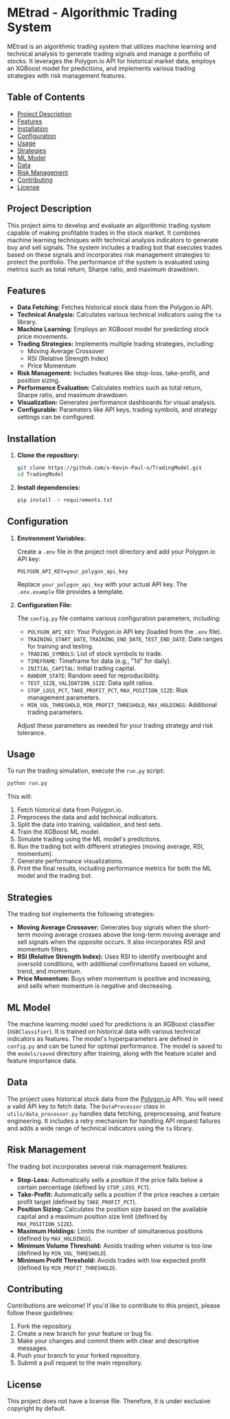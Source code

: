# MEtrad - Algorithmic Trading System

MEtrad is an algorithmic trading system that utilizes machine learning and technical analysis to generate trading signals and manage a portfolio of stocks. It leverages the Polygon.io API for historical market data, employs an XGBoost model for predictions, and implements various trading strategies with risk management features.

## Table of Contents
- [Project Description](#project-description)
- [Features](#features)
- [Installation](#installation)
- [Configuration](#configuration)
- [Usage](#usage)
- [Strategies](#strategies)
- [ML Model](#ml-model)
- [Data](#data)
- [Risk Management](#risk-management)
- [Contributing](#contributing)
- [License](#license)

## Project Description
This project aims to develop and evaluate an algorithmic trading system capable of making profitable trades in the stock market. It combines machine learning techniques with technical analysis indicators to generate buy and sell signals. The system includes a trading bot that executes trades based on these signals and incorporates risk management strategies to protect the portfolio. The performance of the system is evaluated using metrics such as total return, Sharpe ratio, and maximum drawdown.

## Features

*   **Data Fetching:** Fetches historical stock data from the Polygon.io API.
*   **Technical Analysis:** Calculates various technical indicators using the `ta` library.
*   **Machine Learning:** Employs an XGBoost model for predicting stock price movements.
*   **Trading Strategies:** Implements multiple trading strategies, including:
    *   Moving Average Crossover
    *   RSI (Relative Strength Index)
    *   Price Momentum
*   **Risk Management:** Includes features like stop-loss, take-profit, and position sizing.
*   **Performance Evaluation:** Calculates metrics such as total return, Sharpe ratio, and maximum drawdown.
*   **Visualization:** Generates performance dashboards for visual analysis.
*   **Configurable:** Parameters like API keys, trading symbols, and strategy settings can be configured.

## Installation

1.  **Clone the repository:**

    ```bash
    git clone https://github.com/x-Kevin-Paul-x/TradingModel.git  
    cd TradingModel
    ```

2.  **Install dependencies:**

    ```bash
    pip install -r requirements.txt
    ```

## Configuration

1.  **Environment Variables:**

    Create a `.env` file in the project root directory and add your Polygon.io API key:

    ```
    POLYGON_API_KEY=your_polygon_api_key
    ```
    Replace `your_polygon_api_key` with your actual API key. The `.env.example` file provides a template.

2.  **Configuration File:**

    The `config.py` file contains various configuration parameters, including:

    *   `POLYGON_API_KEY`: Your Polygon.io API key (loaded from the `.env` file).
    *   `TRAINING_START_DATE`, `TRAINING_END_DATE`, `TEST_END_DATE`: Date ranges for training and testing.
    *   `TRADING_SYMBOLS`: List of stock symbols to trade.
    *   `TIMEFRAME`: Timeframe for data (e.g., "1d" for daily).
    *   `INITIAL_CAPITAL`: Initial trading capital.
    *   `RANDOM_STATE`: Random seed for reproducibility.
    *   `TEST_SIZE`, `VALIDATION_SIZE`: Data split ratios.
    *   `STOP_LOSS_PCT`, `TAKE_PROFIT_PCT`, `MAX_POSITION_SIZE`: Risk management parameters.
    *   `MIN_VOL_THRESHOLD`, `MIN_PROFIT_THRESHOLD`, `MAX_HOLDINGS`: Additional trading parameters.

    Adjust these parameters as needed for your trading strategy and risk tolerance.

## Usage

To run the trading simulation, execute the `run.py` script:

```bash
python run.py
```

This will:

1.  Fetch historical data from Polygon.io.
2.  Preprocess the data and add technical indicators.
3.  Split the data into training, validation, and test sets.
4.  Train the XGBoost ML model.
5.  Simulate trading using the ML model's predictions.
6.  Run the trading bot with different strategies (moving average, RSI, momentum).
7.  Generate performance visualizations.
8.  Print the final results, including performance metrics for both the ML model and the trading bot.

## Strategies

The trading bot implements the following strategies:

*   **Moving Average Crossover:** Generates buy signals when the short-term moving average crosses above the long-term moving average and sell signals when the opposite occurs. It also incorporates RSI and momentum filters.
*   **RSI (Relative Strength Index):** Uses RSI to identify overbought and oversold conditions, with additional confirmations based on volume, trend, and momentum.
*   **Price Momentum:** Buys when momentum is positive and increasing, and sells when momentum is negative and decreasing.

## ML Model

The machine learning model used for predictions is an XGBoost classifier (`XGBClassifier`). It is trained on historical data with various technical indicators as features. The model's hyperparameters are defined in `config.py` and can be tuned for optimal performance. The model is saved to the `models/saved` directory after training, along with the feature scaler and feature importance data.

## Data

The project uses historical stock data from the [Polygon.io](https://polygon.io/) API. You will need a valid API key to fetch data. The `DataProcessor` class in `utils/data_processor.py` handles data fetching, preprocessing, and feature engineering. It includes a retry mechanism for handling API request failures and adds a wide range of technical indicators using the `ta` library.

## Risk Management

The trading bot incorporates several risk management features:

*   **Stop-Loss:** Automatically sells a position if the price falls below a certain percentage (defined by `STOP_LOSS_PCT`).
*   **Take-Profit:** Automatically sells a position if the price reaches a certain profit target (defined by `TAKE_PROFIT_PCT`).
*   **Position Sizing:** Calculates the position size based on the available capital and a maximum position size limit (defined by `MAX_POSITION_SIZE`).
* **Maximum Holdings:** Limits the number of simultaneous positions (defined by `MAX_HOLDINGS`).
* **Minimum Volume Threshold:** Avoids trading when volume is too low (defined by `MIN_VOL_THRESHOLD`).
* **Minimum Profit Threshold:** Avoids trades with low expected profit (defined by `MIN_PROFIT_THRESHOLD`).

## Contributing

Contributions are welcome! If you'd like to contribute to this project, please follow these guidelines:

1.  Fork the repository.
2.  Create a new branch for your feature or bug fix.
3.  Make your changes and commit them with clear and descriptive messages.
4.  Push your branch to your forked repository.
5.  Submit a pull request to the main repository.

## License

This project does not have a license file. Therefore, it is under exclusive copyright by default.